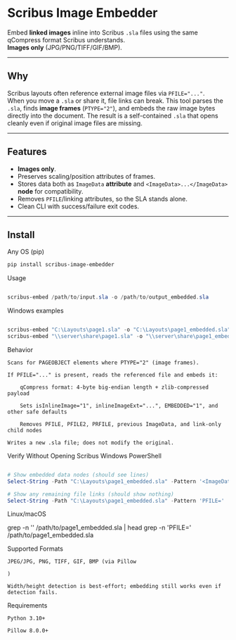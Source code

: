 # Scribus Image Embedder

Embed **linked images** inline into Scribus `.sla` files using the same qCompress format Scribus understands.  
**Images only** (JPG/PNG/TIFF/GIF/BMP). 

---



## Why

Scribus layouts often reference external image files via `PFILE="..."`.  
When you move a `.sla` or share it, file links can break. This tool parses the `.sla`, finds **image frames** (`PTYPE="2"`), and embeds the raw image bytes directly into the document. The result is a self-contained `.sla` that opens cleanly even if original image files are missing.

---

## Features

- **Images only**.
- Preserves scaling/position attributes of frames.
- Stores data both as `ImageData` **attribute** and `<ImageData>...</ImageData>` **node** for compatibility.
- Removes `PFILE`/linking attributes, so the SLA stands alone.
- Clean CLI with success/failure exit codes.

---

## Install

Any OS (pip)

```powershell
pip install scribus-image-embedder
```
Usage
```powershell

scribus-embed /path/to/input.sla -o /path/to/output_embedded.sla
```

Windows examples
```powershell

scribus-embed "C:\Layouts\page1.sla" -o "C:\Layouts\page1_embedded.sla"
scribus-embed "\\server\share\page1.sla" -o "\\server\share\page1_embedded.sla"
```
Behavior

    Scans for PAGEOBJECT elements where PTYPE="2" (image frames).

    If PFILE="..." is present, reads the referenced file and embeds it:

        qCompress format: 4-byte big-endian length + zlib-compressed payload

        Sets isInlineImage="1", inlineImageExt="...", EMBEDDED="1", and other safe defaults

        Removes PFILE, PFILE2, PRFILE, previous ImageData, and link-only child nodes

    Writes a new .sla file; does not modify the original.

Verify Without Opening Scribus
Windows PowerShell
```powershell

# Show embedded data nodes (should see lines)
Select-String -Path "C:\Layouts\page1_embedded.sla" -Pattern '<ImageData>' | Select-Object -First 5

# Show any remaining file links (should show nothing)
Select-String -Path "C:\Layouts\page1_embedded.sla" -Pattern 'PFILE='
```

Linux/macOS


grep -n '<ImageData>' /path/to/page1_embedded.sla | head
grep -n 'PFILE=' /path/to/page1_embedded.sla

Supported Formats

    JPEG/JPG, PNG, TIFF, GIF, BMP (via Pillow

    )

    Width/height detection is best-effort; embedding still works even if detection fails.

Requirements

    Python 3.10+

    Pillow 8.0.0+

